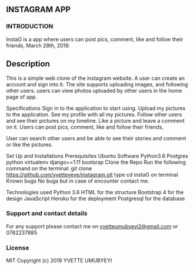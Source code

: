 ## INSTAGRAM APP
### INTRODUCTION
InstaG is a app where users can post pics, comment, like and follow their friends, March 28th, 2019.

## Description
This is a simple web clone of the instagram website. A user can create an account and sign into it. The site supports uploading images, and following other users. users can view photos uploaded by other users in the home page of app.

Specifications
Sign in to the application to start using.
Upload my pictures to the application.
See my profile with all my pictures.
Follow other users and see their pictures on my timeline.
Like a picture and leave a comment on it.
Users can post pics, comment, like and follow their friends,

User can search other users and be able to see their stories and comment or like the pictures.

Set Up and Installations
Prerequisites
Ubuntu Software
Python3.6
Postgres
python virtualenv
django==1.11
bootsrap
Clone the Repo
Run the following command on the terminal: git clone https://github.com/yvetteveve/instagram.git
type cd instaG on terminal
Known bugs
No bugs but in case of encounter contact me.

Technologies used
Python 3.6
HTML for the structure
Bootstrap 4 for the design
JavaScript
Heroku for the deployment
Postgresql for the database
### Support and contact details
For any support please contact me 
on yvetteumubyeyi2@gmail.com 
or 0782237885

### License
MIT Copyright (c) 2019 YVETTE UMUBYEYI